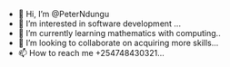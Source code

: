 - 👋 Hi, I’m @PeterNdungu
- 👀 I’m interested in software development ...
- 🌱 I’m currently learning mathematics with computing..
- 💞️ I’m looking to collaborate on acquiring more skills...
- 📫 How to reach me +254748430321...

<!---
PeterNdungu/PeterNdungu is a ✨ special ✨ repository because its `README.md` (this file) appears on your GitHub profile.
You can click the Preview link to take a look at your changes.
--->
